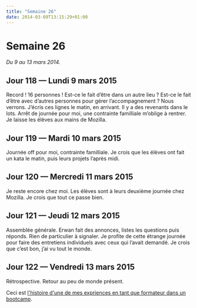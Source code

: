 ```yaml
---
title: "Semaine 26"
date: 2014-03-09T13:15:29+01:00
---
```


Semaine 26
==========

*Du 9 au 13 mars 2014.*

Jour 118 — Lundi 9 mars 2015
----------------------------

Record ! 16 personnes ! Est-ce le fait d’être dans un autre lieu ?
Est-ce le fait d’être avec d’autres personnes pour gérer
l’accompagnement ? Nous verrons. J’écris ces lignes le matin, en
arrivant. Il y a des revenants dans le lots. Arrêt de journée pour moi,
une contrainte familliale m’oblige à rentrer. Je laisse les élèves aux
mains de Mozilla.

Jour 119 — Mardi 10 mars 2015
-----------------------------

Journée off pour moi, contrainte familliale. Je crois que les élèves ont
fait un kata le matin, puis leurs projets l’après midi.

Jour 120 — Mercredi 11 mars 2015
--------------------------------

Je reste encore chez moi. Les élèves sont à leurs deuxième journée chez
Mozilla. Je crois que tout ce passe bien.

Jour 121 — Jeudi 12 mars 2015
-----------------------------

Assemblée générale. Erwan fait des annonces, listes les questions puis
réponds. Rien de particulier à signaler. Je profite de cette étrange
journée pour faire des entretiens individuels avec ceux qui l’avait
demandé. Je crois que c’est bon, j’ai vu tout le monde.

Jour 122 — Vendredi 13 mars 2015
--------------------------------

Rétrospective. Retour au peu de monde présent.

Ceci est [l'histoire d'une de mes expriences en tant que formateur dans
un bootcamp](https://yaf.github.io/journal-d-un-formateur-en-2015/).
